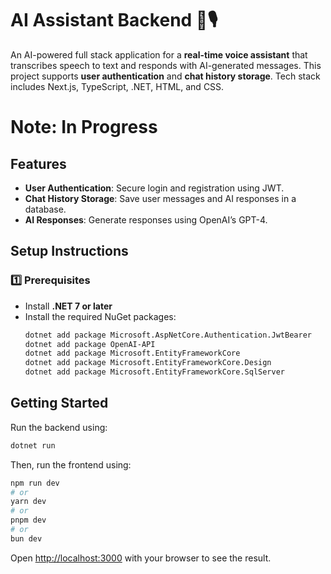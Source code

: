# **AI Assistant Backend** 🧠🎙️  

An AI-powered full stack application for a **real-time voice assistant** that transcribes speech to text and responds with AI-generated messages. This project supports **user authentication** and **chat history storage**. Tech stack includes Next.js, TypeScript, .NET, HTML, and CSS.

# Note: In Progress 

## **Features**  
- **User Authentication**: Secure login and registration using JWT.  
- **Chat History Storage**: Save user messages and AI responses in a database.  
- **AI Responses**: Generate responses using OpenAI’s GPT-4.  

## **Setup Instructions**  

### **1️⃣ Prerequisites**  
- Install **.NET 7 or later**  
- Install the required NuGet packages:  
  ```bash
  dotnet add package Microsoft.AspNetCore.Authentication.JwtBearer
  dotnet add package OpenAI-API
  dotnet add package Microsoft.EntityFrameworkCore
  dotnet add package Microsoft.EntityFrameworkCore.Design
  dotnet add package Microsoft.EntityFrameworkCore.SqlServer
  ```

## Getting Started
Run the backend using:  
   ```bash
   dotnet run
   ```

Then, run the frontend using:

```bash
npm run dev
# or
yarn dev
# or
pnpm dev
# or
bun dev
```

Open [http://localhost:3000](http://localhost:3000) with your browser to see the result.
